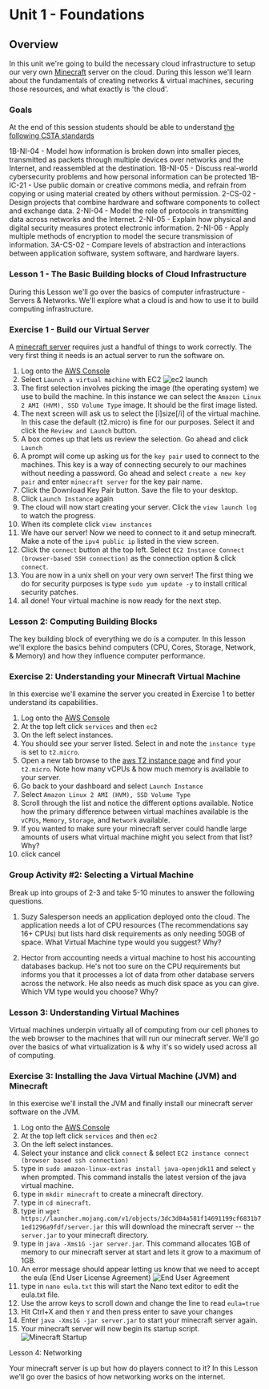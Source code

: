 # Unit 1 - Foundations

## Overview
In this unit we're going to build the necessary cloud infrastructure to setup our very own [Minecraft](https://www.minecraft.net/en-us/) server on the cloud. During this lesson we'll learn about the fundamentals of creating networks & virtual machines, securing those resources, and what exactly is 'the cloud'.

### Goals
At the end of this session students should be able to understand [the following CSTA standards](https://www.doe.k12.de.us/cms/lib/DE01922744/Centricity/Domain/176/CSTA%20Computer%20Science%20Standards%20Revised%202017.pdf)

1B-NI-04 - Model how information is broken down into smaller pieces, transmitted as packets through
multiple devices over networks and the Internet, and reassembled at the destination.
1B-NI-05 - Discuss real-world cybersecurity problems and how personal information can be protected
1B-IC-21 - Use public domain or creative commons media, and refrain from copying or using material
created by others without permission.
2-CS-02 - Design projects that combine hardware and software components to collect and exchange
data.
2-NI-04 - Model the role of protocols in transmitting data across networks and the Internet.
2-NI-05 - Explain how physical and digital security measures protect electronic information.
2-NI-06 - Apply multiple methods of encryption to model the secure transmission of information.
3A-CS-02 - Compare levels of abstraction and interactions between application software, system
software, and hardware layers.

### Lesson 1 - The Basic Building blocks of Cloud Infrastructure

During this Lesson we'll go over the basics of computer infrastructure - Servers & Networks. We'll explore what a cloud is and how to use it to build computing infrastructure.

### Exercise 1 - Build our Virtual Server

A [minecraft server](https://minecraft.gamepedia.com/Tutorials/Setting_up_a_server) requires just a handful of things to work correctly. The very first thing it needs is an actual server to run the software on.

1. Log onto the [AWS Console](https://aws.amazon.com/console/)
2. Select `Launch a virtual machine` with EC2
![ec2 launch](https://i.imgur.com/9aTABTm.png)
3. The first selection involves picking the image (the operating system) we use to build the machine. In this instance we can select the `Amazon Linux 2 AMI (HVM), SSD Volume Type` image. It should be the first image listed.
4. The next screen will ask us to select the [i]size[/i] of the virtual machine. In this case the default (t2.micro) is fine for our purposes. Select it and click the `Review and Launch` button.
5. A box comes up that lets us review the selection. Go ahead and click `Launch`
6. A prompt will come up asking us for the `key pair` used to connect to the machines. This key is a way of connecting securely to our machines without needing a password. Go ahead and select `create a new key pair` and enter `minecraft server` for the key pair name.
7. Click the Download Key Pair button. Save the file to your desktop.
8. Click `Launch Instance` again
9. The cloud will now start creating your server. Click the `view launch log` to watch the progress.
10. When its complete click `view instances`
11. We have our server! Now we need to connect to it and setup minecraft. Make a note of the `ipv4 public ip` listed in the view screen.
12. Click the `connect` button at the top left. Select `EC2 Instance Connect (browser-based SSH connection)` as the connection option & click `connect`.
13. You are now in a unix shell on your very own server! The first thing we do for security purposes is type `sudo yum update -y` to install critical security patches. 
14. all done! Your virtual machine is now ready for the next step.

### Lesson 2:  Computing Building Blocks

The key building block of everything we do is a computer. In this lesson we'll explore the basics behind computers (CPU, Cores, Storage, Network, & Memory) and how they influence computer performance.

### Exercise 2: Understanding your Minecraft Virtual Machine

In this exercise we'll examine the server you created in Exercise 1 to better understand its capabilities.

1. Log onto the [AWS Console](https://aws.amazon.com/console/)
2. At the top left click `services` and then `ec2`
3. On the left select instances.
4. You should see your server listed. Select in and note the `instance type` is set to `t2.micro`.
5. Open a new tab browse to the [aws T2 instance page](https://aws.amazon.com/ec2/instance-types/t2/) and find your `t2.micro`. Note how many vCPUs & how much memory is available to your server.
6. Go back to your dashboard and select `Launch Instance`
7. Select `Amazon Linux 2 AMI (HVM), SSD Volume Type`
8. Scroll through the list and notice the different options available. Notice how the primary difference between virtual machines available is the `vCPUs`, `Memory`, `Storage`, and `Network` available.
9. If you wanted to make sure your minecraft server could handle large amounts of users what virtual machine might you select from that list? Why?
9. click cancel

### Group Activity #2: Selecting a Virtual Machine

Break up into groups of 2-3 and take 5-10 minutes to answer the following questions.

1. Suzy Salesperson needs an application deployed onto the cloud. The application needs a lot of CPU resources (The recommendations say 16+ CPUs) but lists hard disk requirements as only needing 50GB of space. What Virtual Machine type would you suggest? Why?

2. Hector from accounting needs a virtual machine to host his accounting databases backup. He's not too sure on the CPU requirements but informs you that it processes a lot of data from other database servers across the network. He also needs as much disk space as you can give. Which VM type would you choose? Why?

### Lesson 3: Understanding Virtual Machines

Virtual machines underpin virtually all of computing from our cell phones to the web browser to the machines that will run our minecraft server. We'll go over the basics of what virtualization is & why it's so widely used across all of computing.

### Exercise 3: Installing the Java Virtual Machine (JVM) and Minecraft

In this exercise we'll install the JVM and finally install our minecraft server software on the JVM.

1. Log onto the [AWS Console](https://aws.amazon.com/console/)
2. At the top left click `services` and then `ec2`
3. On the left select instances.
4. Select your instance and click `connect` & select `EC2 instance connect (browser based ssh connection)`
5. type in `sudo amazon-linux-extras install java-openjdk11` and select `y` when prompted. This command installs the latest version of the java virtual machine.
6. type in `mkdir minecraft` to create a minecraft directory.
7. type in `cd minecraft`.
8. type in `wget https://launcher.mojang.com/v1/objects/3dc3d84a581f14691199cf6831b71ed1296a9fdf/server.jar` this will download the minecraft server -- the `server.jar` to your minecraft directory.
9. type in `java -Xms1G -jar server.jar`. This command allocates 1GB of memory to our minecraft server at start and lets it grow to a maximum of 1GB.
10. An error message should appear letting us know that we need to accept the eula (End User License Agreement)
![End User Agreement](https://i.imgur.com/ItZyQBt.png)
11. type in `nano eula.txt` this will start the Nano text editor to edit the eula.txt file.
12. Use the arrow keys to scroll down and change the line to read `eula=true`
13. Hit Ctrl+X and then `Y` and then press enter to save your changes
14. Enter `java -Xms1G -jar server.jar` to start your minecraft server again.
15. Your minecraft server will now begin its startup script.
![Minecraft Startup](https://i.imgur.com/vMwhb63.png)

Lesson 4: Networking

Your minecraft server is up but how do players connect to it? In this Lesson we'll go over the basics of how networking works on the internet.